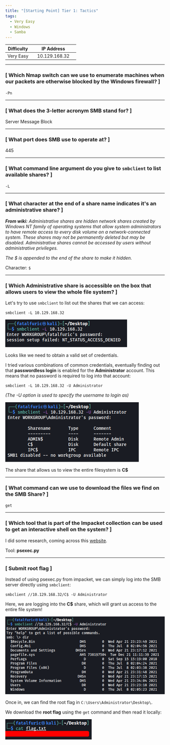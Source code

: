 ```yaml
---
title: "[Starting Point] Tier 1: Tactics"
tags:
  - Very Easy
  - Windows
  - Samba
---
```


| Difficulty |  |  IP Address   |  |
| :--------: |--| :-----------: |--|
|  Very Easy |  | 10.129.168.32 |  |

---

### [ Which Nmap switch can we use to enumerate machines when our packets are otherwise blocked by the Windows firewall? ]

`-Pn`

---

### [ What does the 3-letter acronym SMB stand for? ]

Server Message Block

---

### [ What port does SMB use to operate at? ]

445

---

### [ What command line argument do you give to `smbclient` to list available shares? ]

`-L`

---

### [ What character at the end of a share name indicates it's an administrative share? ]

***From wiki:** Administrative shares are hidden network shares created by Windows NT family of operating systems that allow system administrators to have remote access to every disk volume on a network-connected system. These shares may not be permanently deleted but may be disabled. Administrative shares cannot be accessed by users without administrative privileges.*

*The $ is appended to the end of the share to make it hidden.* 

Character: `$`

---

### [ Which Administrative share is accessible on the box that allows users to view the whole file system? ]

Let's try to use `smbclient` to list out the shares that we can access:

```
smbclient -L 10.129.168.32
```

![screenshot1](../assets/images/tactics/screenshot1.png)

Looks like we need to obtain a valid set of credentials.

I tried various combinations of common credentials, eventually finding out that **passwordless login** is enabled for the **Administrator** account. This means that no password is required to log into that account:

```
smbclient -L 10.129.168.32 -U Administrator
```

*(The -U option is used to specify the username to login as)*

![screenshot2](../assets/images/tactics/screenshot2.png)

The share that allows us to view the entire filesystem is **C$**

---

### [ What command can we use to download the files we find on the SMB Share? ]

`get`

---

### [ Which tool that is part of the Impacket collection can be used to get an interactive shell on the system? ]

I did some research, coming across this [website](https://www.sans.org/blog/psexec-python-rocks/).

Tool: **psexec.py**

---

### [ Submit root flag ]

Instead of using psexec.py from impacket, we can simply log into the SMB server directly using `smbclient`:

```
smbclient //10.129.168.32/C$ -U Administrator
```

Here, we are logging into the **C$** share, which will grant us access to the entire file system!

![screenshot3](../assets/images/tactics/screenshot3.png)

Once in, we can find the root flag in `C:\Users\Administrator\Desktop\`.

We download the **root flag** using the `get` command and then read it locally:

![screenshot4](../assets/images/tactics/screenshot4.png)
